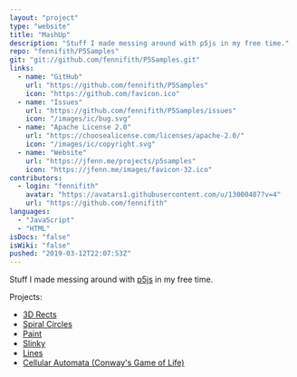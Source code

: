 ```yaml
---
layout: "project"
type: "website"
title: "MashUp"
description: "Stuff I made messing around with p5js in my free time."
repo: "fennifith/P5Samples"
git: "git://github.com/fennifith/P5Samples.git"
links: 
  - name: "GitHub"
    url: "https://github.com/fennifith/P5Samples"
    icon: "https://github.com/favicon.ico"
  - name: "Issues"
    url: "https://github.com/fennifith/P5Samples/issues"
    icon: "/images/ic/bug.svg"
  - name: "Apache License 2.0"
    url: "https://choosealicense.com/licenses/apache-2.0/"
    icon: "/images/ic/copyright.svg"
  - name: "Website"
    url: "https://jfenn.me/projects/p5samples"
    icon: "https://jfenn.me/images/favicon-32.ico"
contributors: 
  - login: "fennifith"
    avatar: "https://avatars1.githubusercontent.com/u/13000407?v=4"
    url: "https://github.com/fennifith"
languages: 
  - "JavaScript"
  - "HTML"
isDocs: "false"
isWiki: "false"
pushed: "2019-03-12T22:07:53Z"
---
```


Stuff I made messing around with [p5js](https://p5js.org/) in my free time.

Projects:
- [3D Rects](https://jfenn.me/P5Samples/3drects/)
- [Spiral Circles](https://jfenn.me/P5Samples/spiralcircles/)
- [Paint](https://jfenn.me/P5Samples/paint/)
- [Slinky](https://jfenn.me/P5Samples/slinky/)
- [Lines](https://jfenn.me/P5Samples/lines/)
- [Cellular Automata (Conway's Game of Life)](https://jfenn.me/P5Samples/cellular/)
